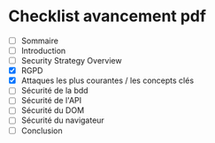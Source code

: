 # Checklist avancement pdf

- [ ] Sommaire
- [ ] Introduction
- [ ] Security Strategy Overview
- [x] RGPD
- [x] Attaques les plus courantes / les concepts clés
- [ ] Sécurité de la bdd
- [ ] Sécurité de l'API
- [ ] Sécurité du DOM
- [ ] Sécurité du navigateur
- [ ] Conclusion
